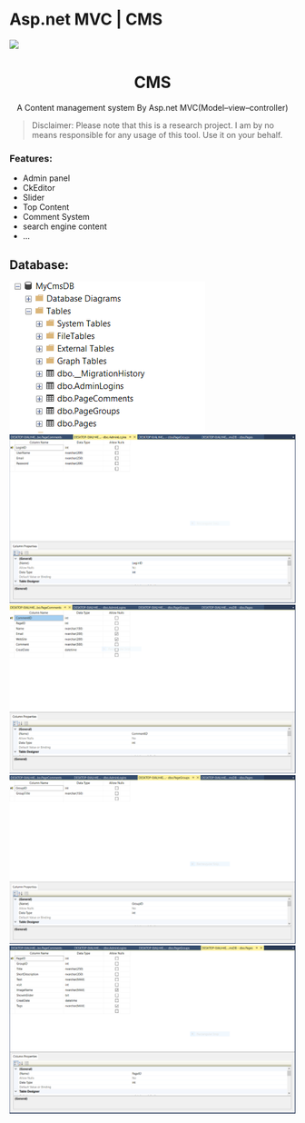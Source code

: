 # Asp.net MVC | CMS

<a href='https://github.com/ArsecTech/Asp.net_CMS' target='_blank'><img src='https://berimonvar.com/wp-content/uploads/2020/04/content-management-system-2.png' border='0' /></a>  <h1 align="center">CMS</h1>
<p align="center"> A Content management system By Asp.net MVC(Model–view–controller)</p>

> Disclaimer: Please note that this is a research project. I am by no means responsible for any usage of this tool. Use it on your behalf.





### Features:
* Admin panel
* CkEditor 
* Slider
* Top Content 
* Comment System
* search engine content
* ...



## Database:
![CMS](https://github.com/ArsecTech/Asp.net_CMS/blob/master/ScreenShot/DB.PNG "DB")
![CMS](https://github.com/ArsecTech/Asp.net_CMS/blob/master/ScreenShot/AdminLoginDB.png "AdminDB")
![CMS](https://github.com/ArsecTech/Asp.net_CMS/blob/master/ScreenShot/PageCommentsDB.PNG "PageCommentsDB")
![CMS](https://github.com/ArsecTech/Asp.net_CMS/blob/master/ScreenShot/PageGroupsDB.png "PageGroupsDB")
![CMS](https://github.com/ArsecTech/Asp.net_CMS/blob/master/ScreenShot/PagesDB.PNG "PagesDB")
